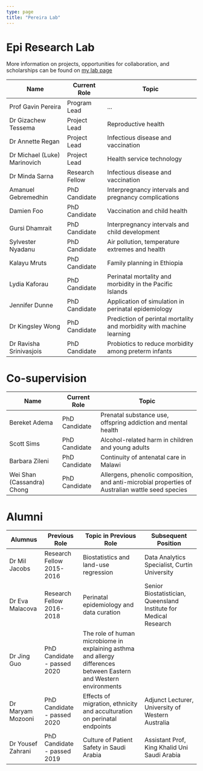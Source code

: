 ```yaml
---
type: page
title: "Pereira Lab"
---
```


# Epi Research Lab

More information on projects, opportunities for collaboration, and scholarships can be found on [my lab page](https://pereiralab.github.io/)

| Name | Current Role | Topic |
| --------------- | --------------- | --------------- |
| Prof Gavin Pereira | Program Lead | ... |
| Dr Gizachew Tessema | Project Lead | Reproductive health|
| Dr Annette Regan | Project Lead  | Infectious disease and vaccination|
| Dr Michael (Luke) Marinovich | Project Lead  | Health service technology |
| Dr Minda Sarna| Research Fellow  | Infectious disease and vaccination |
| Amanuel Gebremedhin | PhD Candidate  | Interpregnancy intervals and pregnancy complications |
| Damien Foo | PhD Candidate  | Vaccination and child health |
| Gursi Dhamrait | PhD Candidate  | Interpregnancy intervals and child development |
| Sylvester Nyadanu | PhD Candidate  | Air pollution, temperature extremes and health |
| Kalayu Mruts | PhD Candidate  | Family planning in Ethiopia |
| Lydia Kaforau | PhD Candidate  | Perinatal mortality and morbidity in the Pacific Islands |
| Jennifer Dunne | PhD Candidate  | Application of simulation in perinatal epidemiology |
| Dr Kingsley Wong | PhD Candidate  | Prediction of perintal mortality and morbidity with machine learning |
| Dr Ravisha Srinivasjois | PhD Candidate | Probiotics to reduce morbidity among preterm infants |

# Co-supervision

| Name | Current Role | Topic |
| --------------- | --------------- | --------------- |
| Bereket Adema | PhD Candidate  | Prenatal substance use, offspring addiction and mental health |
| Scott Sims| PhD Candidate  | Alcohol-related harm in children and young adults |
| Barbara Zileni | PhD Candidate | Continuity of antenatal care in Malawi |
| Wei Shan (Cassandra) Chong | PhD Candidate | Allergens, phenolic composition, and anti-microbial properties of Australian wattle seed species |

# Alumni

| Alumnus | Previous Role| Topic in Previous Role | Subsequent Position |
| --------------- | --------------- | --------------- | --------------- |
| Dr Mil Jacobs | Research Fellow 2015-2016 | Biostatistics and land-use regression | Data Analytics Specialist, Curtin University |
| Dr Eva Malacova | Research Fellow 2016-2018 | Perinatal epidemiology and data curation | Senior Biostatistician, Queensland Institute for Medical Research |
| Dr Jing Guo | PhD Candidate - passed 2020 | The role of human microbiome in explaining asthma and allergy differences between Eastern and Western environments |  |
| Dr Maryam Mozooni| PhD Candidate - passed 2020 | Effects of migration, ethnicity and acculturation on perinatal endpoints | Adjunct Lecturer, University of Western Australia |
| Dr Yousef Zahrani	| PhD Candidate - passed 2019 | Culture of Patient Safety in Saudi Arabia | Assistant Prof, King Khalid Uni Saudi Arabia |

